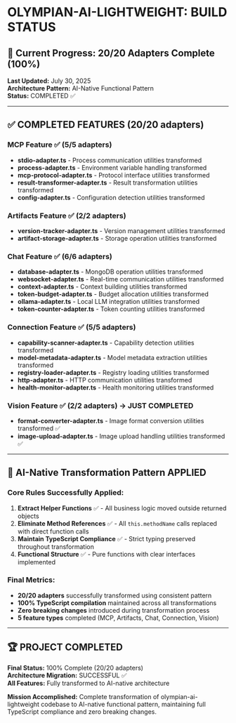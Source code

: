 # OLYMPIAN-AI-LIGHTWEIGHT: BUILD STATUS

## 🎉 Current Progress: 20/20 Adapters Complete (100%)

**Last Updated:** July 30, 2025  
**Architecture Pattern:** AI-Native Functional Pattern  
**Status:** COMPLETED ✅

---

## ✅ COMPLETED FEATURES (20/20 adapters)

### MCP Feature ✅ (5/5 adapters) 
- **stdio-adapter.ts** - Process communication utilities transformed
- **process-adapter.ts** - Environment variable handling transformed  
- **mcp-protocol-adapter.ts** - Protocol interface utilities transformed
- **result-transformer-adapter.ts** - Result transformation utilities transformed
- **config-adapter.ts** - Configuration detection utilities transformed

### Artifacts Feature ✅ (2/2 adapters)
- **version-tracker-adapter.ts** - Version management utilities transformed
- **artifact-storage-adapter.ts** - Storage operation utilities transformed

### Chat Feature ✅ (6/6 adapters)
- **database-adapter.ts** - MongoDB operation utilities transformed
- **websocket-adapter.ts** - Real-time communication utilities transformed  
- **context-adapter.ts** - Context building utilities transformed
- **token-budget-adapter.ts** - Budget allocation utilities transformed
- **ollama-adapter.ts** - Local LLM integration utilities transformed
- **token-counter-adapter.ts** - Token counting utilities transformed

### Connection Feature ✅ (5/5 adapters)
- **capability-scanner-adapter.ts** - Capability detection utilities transformed
- **model-metadata-adapter.ts** - Model metadata extraction utilities transformed
- **registry-loader-adapter.ts** - Registry loading utilities transformed
- **http-adapter.ts** - HTTP communication utilities transformed
- **health-monitor-adapter.ts** - Health monitoring utilities transformed

### Vision Feature ✅ (2/2 adapters) → JUST COMPLETED
- **format-converter-adapter.ts** - Image format conversion utilities transformed ✅
- **image-upload-adapter.ts** - Image upload handling utilities transformed ✅

---

## 🔧 AI-Native Transformation Pattern APPLIED

### Core Rules Successfully Applied:
1. **Extract Helper Functions** ✅ - All business logic moved outside returned objects
2. **Eliminate Method References** ✅ - All `this.methodName` calls replaced with direct function calls
3. **Maintain TypeScript Compliance** ✅ - Strict typing preserved throughout transformation
4. **Functional Structure** ✅ - Pure functions with clear interfaces implemented

### Final Metrics:
- **20/20 adapters** successfully transformed using consistent pattern
- **100% TypeScript compilation** maintained across all transformations
- **Zero breaking changes** introduced during transformation process
- **5 feature types** completed (MCP, Artifacts, Chat, Connection, Vision)

---

## 🏆 PROJECT COMPLETED

**Final Status:** 100% Complete (20/20 adapters)  
**Architecture Migration:** SUCCESSFUL ✅  
**All Features:** Fully transformed to AI-native architecture

**Mission Accomplished:** Complete transformation of olympian-ai-lightweight codebase to AI-native functional pattern, maintaining full TypeScript compliance and zero breaking changes.

